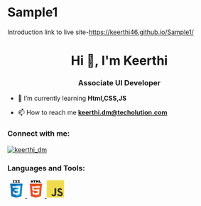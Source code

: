 # Sample1
Introduction
link to live site-https://keerthi46.github.io/Sample1/

<h1 align="center">Hi 👋, I'm Keerthi</h1>
<h3 align="center">Associate UI Developer</h3>

- 🌱 I’m currently learning **Html,CSS,JS**

- 📫 How to reach me **keerthi.dm@techolution.com**

<h3 align="left">Connect with me:</h3>
<p align="left">
<a href="https://instagram.com/keerthi_dm" target="blank"><img align="center" src="https://raw.githubusercontent.com/rahuldkjain/github-profile-readme-generator/master/src/images/icons/Social/instagram.svg" alt="keerthi_dm" height="30" width="40" /></a></p>
<h3 align="left">Languages and Tools:</h3>
<p align="left"> 
 <a href="https://www.w3schools.com/css/" target="_blank" rel="noreferrer">
<img src="https://raw.githubusercontent.com/devicons/devicon/master/icons/css3/css3-original-wordmark.svg" alt="css3" width="40" height="40"/> </a> 
<a href="https://www.w3.org/html/" target="_blank" rel="noreferrer"> 
<img src="https://raw.githubusercontent.com/devicons/devicon/master/icons/html5/html5-original-wordmark.svg" alt="html5" width="40" height="40"/> </a> 
<a href="https://developer.mozilla.org/en-US/docs/Web/JavaScript" target="_blank" rel="noreferrer"> 
<img src="https://raw.githubusercontent.com/devicons/devicon/master/icons/javascript/javascript-original.svg" alt="javascript" width="40" height="40"/> </a> </p>
